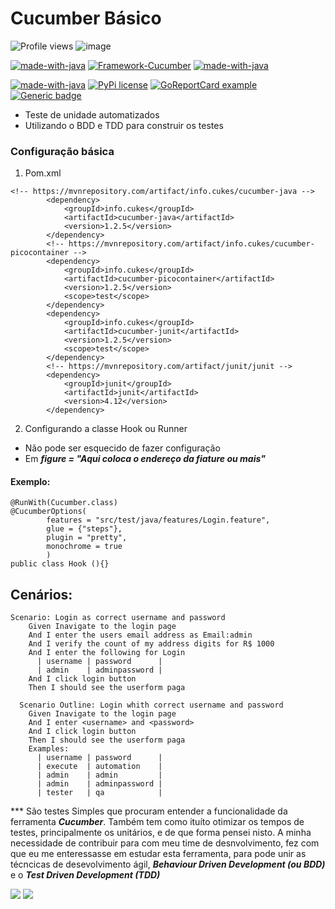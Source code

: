 # Cucumber Básico
![Profile views](https://visitor-badge.glitch.me/badge?page_id=edufelizardo1.visitor-badge)
![image](https://img.shields.io/github/followers/edufelizardo1?style=social)
<!-- ![Profile views](https://gpvc.arturio.dev/edufelizardo1) -->
[![made-with-java](https://img.shields.io/badge/Languager-Java-1f425f.svg)](https://www.javascript.com)
[![Framework-Cucumber](https://img.shields.io/badge/Framework-Cucumber-1f425f.svg)](https://www.javascript.com)
[![made-with-java](https://img.shields.io/badge/Framework-JUnit-1f425f.svg)](https://www.javascript.com)
<!-- ![Profile views](https://gpvc.arturio.dev/edufelizardo1) -->
[![made-with-java](https://img.shields.io/badge/ide-Intellij-1f425f.svg)](https://www.javascript.com)
[![PyPi license](https://badgen.net/pypi/license/pip/)](https://pypi.com/project/pip/)
[![GoReportCard example](https://goreportcard.com/badge/github.com/nanomsg/mangos)](https://goreportcard.com/report/github.com/nanomsg/mangos)
[![Generic badge](https://img.shields.io/badge/Build-Final-<COLOR>.svg)](https://shields.io/)



* Teste de unidade automatizados
* Utilizando o BDD e TDD para construir os testes

### Configuração básica
1. Pom.xml
~~~
<!-- https://mvnrepository.com/artifact/info.cukes/cucumber-java -->
        <dependency>
            <groupId>info.cukes</groupId>
            <artifactId>cucumber-java</artifactId>
            <version>1.2.5</version>
        </dependency>
        <!-- https://mvnrepository.com/artifact/info.cukes/cucumber-picocontainer -->
        <dependency>
            <groupId>info.cukes</groupId>
            <artifactId>cucumber-picocontainer</artifactId>
            <version>1.2.5</version>
            <scope>test</scope>
        </dependency>
        <dependency>
            <groupId>info.cukes</groupId>
            <artifactId>cucumber-junit</artifactId>
            <version>1.2.5</version>
            <scope>test</scope>
        </dependency>
        <!-- https://mvnrepository.com/artifact/junit/junit -->
        <dependency>
            <groupId>junit</groupId>
            <artifactId>junit</artifactId>
            <version>4.12</version>
        </dependency>
~~~
2. Configurando a classe Hook ou Runner
* Não pode ser esquecido de fazer configuração
* Em ***figure = "Aqui coloca o endereço da fiature ou mais"*** 
#### Exemplo:
~~~
@RunWith(Cucumber.class)
@CucumberOptions(
        features = "src/test/java/features/Login.feature",
        glue = {"steps"},
        plugin = "pretty",
        monochrome = true
        )
public class Hook (){}
~~~~
## Cenários:
~~~
Scenario: Login as correct username and password
    Given Inavigate to the login page
    And I enter the users email address as Email:admin
    And I verify the count of my address digits for R$ 1000
    And I enter the following for Login
      | username | password      |
      | admin    | adminpassword |
    And I click login button
    Then I should see the userform paga

  Scenario Outline: Login whith correct username and password
    Given Inavigate to the login page
    And I enter <username> and <password>
    And I click login button
    Then I should see the userform paga
    Examples:
      | username | password      |
      | execute  | automation    |
      | admin    | admin         |
      | admin    | adminpassword |
      | tester   | qa            |
~~~

*** São testes Simples que procuram entender a funcionalidade da ferramenta ***Cucumber***. Também tem como ituíto otimizar 
os tempos de testes, principalmente os unitários, e de que forma pensei nisto. A minha necessidade de contribuir para 
com meu time de desnvolvimento, fez com que eu me enteressasse em estudar esta ferramenta, para pode unir as técncicas 
de desevolvimento ágil, ***Behaviour Driven Development (ou BDD)*** e o ***Test Driven Development (TDD)***

[<img src="https://img.shields.io/badge/linkedin-%230077B5.svg?&style=for-the-badge&logo=linkedin&logoColor=white" />](https://www.linkedin.com/in/eduardo-felizardo-c%C3%A2ndido-28b16122)
[<img src="https://img.shields.io/badge/Gmail-D14836?style=for-the-badge&logo=gmail&logoColor=white" />](edufelizardo1@gmail.com)